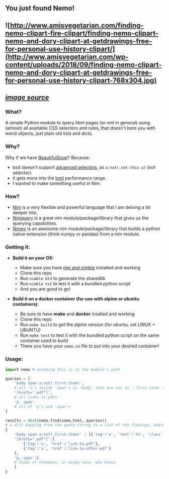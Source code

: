 ## You just found  Nemo!
![http://www.amisvegetarian.com/finding-nemo-clipart-fire-clipart/finding-nemo-clipart-nemo-and-dory-clipart-at-getdrawings-free-for-personal-use-history-clipart/](http://www.amisvegetarian.com/wp-content/uploads/2018/09/finding-nemo-clipart-nemo-and-dory-clipart-at-getdrawings-free-for-personal-use-history-clipart-768x304.jpg)
---
_[image source](http://www.amisvegetarian.com/finding-nemo-clipart-fire-clipart/finding-nemo-clipart-nemo-and-dory-clipart-at-getdrawings-free-for-personal-use-history-clipart/)_
---

### What?
A simple Python module to query html pages (or xml in general) using (almost) all available CSS selectors and rules, that doesn't bore you with weird objects, just plain old lists and dicts.

### Why?
Why if we have [BeautifulSoup](https://www.crummy.com/software/BeautifulSoup/bs4/doc/)?
Because:
* bs4 doesn't support [advanced selectors](https://www.w3schools.com/cssref/css_selectors.asp), as `a:not(.not-this-a)` (*not* selector).
* it gets more into the [lxml](https://lxml.de) performance range.
* I wanted to make something useful *in* Nim.

### How?
* [Nim](https://nim-lang.org) is a very flexible and powerful language that I am delving a bit deeper into.
* [Nimquery](https://github.com/GULPF/nimquery) is a great nim module/package/library that gives us the querying capabilities.
* [Nimpy](https://github.com/yglukhov/nimpy) is an awesome nim module/package/library that builds a python native extension (think numpy or pandas) from a nim module.


### Getting it:

* **Build it on your OS:**
    * Make sure you have [nim and nimble](https://nim-lang.org) installed and working
    * Clone this repo
    * Run `nimble bld` to generate the sharedlib
    * Run `nimble tst` to test it with a bundled python script
    * And you are good to go!


* **Build it on a docker container (for use with alpine or ubuntu containers)**:
    * Be sure to have **make** and **docker** insalled and working
    * Clone this repo
    * Run `make build` to get the alpine version (for ubuntu, set LINUX = UBUNTU)
    * Run `make test` to test it with the bundled python script on the same container used to build
    * There you have your `nemo.so` file to put into your desired container!


### Usage:
```python
import nemo # assuming this is in the module's path

queries = [
    'body span a:not(.first-item)',
    # all 'a's inside 'span's in 'body' that are not in '.first-item' class
    '[href$=".pdf"]',
    # all links to pdfs
    'p, span'
    # all of 'p's and 'span's
]

results = dict(nemo.find(some_html, queries)) 
# a dict mapping from the query-string to a list of the findings, where each finding is a dict with attributes and content on key 'text', like:
{
    'body span a:not(.first-item)' : [{'tag':'a', 'text':'hi', 'class':'last-item'}],
    '[href$=".pdf"]':[
        {'tag':'a', 'href':'link-to-pdf'},
        {'tag':'a', 'href':'link-to-other-pdf'}
    ],
    'p, span':[
    # loads of elements, or maybe none, who knows
    ]
}
```